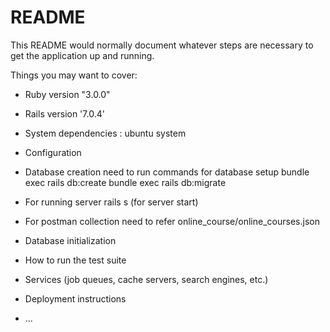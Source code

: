 # README

This README would normally document whatever steps are necessary to get the
application up and running.

Things you may want to cover:

* Ruby version "3.0.0"
* Rails version '7.0.4'

* System dependencies : ubuntu system

* Configuration

* Database creation
	need to run commands for database setup
		bundle exec rails db:create
		bundle exec rails db:migrate

* For running server
	rails s (for server start)

* For postman collection need to refer 
	online_course/online_courses.json

* Database initialization

* How to run the test suite

* Services (job queues, cache servers, search engines, etc.)

* Deployment instructions

* ...
